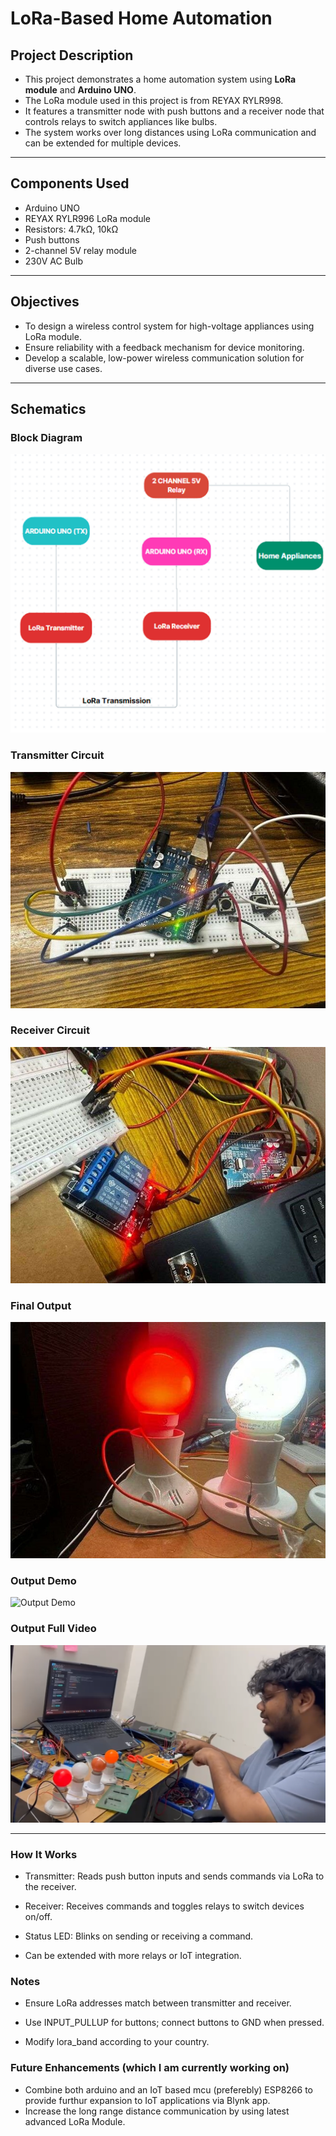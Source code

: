 # LoRa-Based Home Automation

## Project Description
- This project demonstrates a home automation system using **LoRa module** and **Arduino UNO**.
- The LoRa module used in this project is from REYAX RYLR998.  
- It features a transmitter node with push buttons and a receiver node that controls relays to switch appliances like bulbs.  
- The system works over long distances using LoRa communication and can be extended for multiple devices.

---

## Components Used
- Arduino UNO  
- REYAX RYLR996 LoRa module  
- Resistors: 4.7kΩ, 10kΩ  
- Push buttons  
- 2-channel 5V relay module  
- 230V AC Bulb  

---

## Objectives

- To design a wireless control system for high-voltage appliances using LoRa module.
- Ensure reliability with a feedback mechanism for device monitoring.
- Develop a scalable, low-power wireless communication solution for diverse use cases.



---

## Schematics

### Block Diagram
![Block Diagram](Schematics/Block_Diagram.png)

### Transmitter Circuit
![Transmitter Circuit](Schematics/Tx_Circuit.jpg)

### Receiver Circuit 
![Receiver Circuit](Schematics/Rx_Circuit.jpg)

### Final Output
![Final Output](Schematics/Final_Output.jpg)
 
### Output Demo
![Output Demo](Schematics/Output_Video.gif)

### Output Full Video 
[![Output Demo](Schematics/output_video_thumbnail.png)](https://drive.google.com/file/d/1jNHrHwkPXUkkM4JPjAeco0OXrOQGzfVR/view?usp=sharing)

---

### How It Works

- Transmitter: Reads push button inputs and sends commands via LoRa to the receiver.

- Receiver: Receives commands and toggles relays to switch devices on/off.

- Status LED: Blinks on sending or receiving a command.

- Can be extended with more relays or IoT integration.

### Notes

- Ensure LoRa addresses match between transmitter and receiver.

- Use INPUT_PULLUP for buttons; connect buttons to GND when pressed.

- Modify lora_band according to your country.

### Future Enhancements (which I am currently working on)

- Combine both arduino and an IoT based mcu (preferebly) ESP8266 to provide furthur expansion to IoT applications via Blynk app.
- Increase the long range distance communication by using latest advanced LoRa Module.